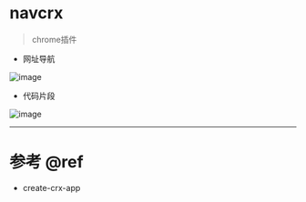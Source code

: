 # navcrx

> chrome插件

- 网址导航

![image](https://user-images.githubusercontent.com/16240829/182233406-f7bf2e57-0e54-4713-ad91-66d1d20b63e6.png)

- 代码片段

![image](https://user-images.githubusercontent.com/16240829/182233574-4f3af64f-bd21-41db-8717-0bf65da9697c.png)

---

# 参考 @ref

- create-crx-app
